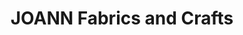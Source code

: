 ---
title: "JOANN Fabrics and Crafts"
url: /lake-park-plaza/joann-fabrics-and-crafts/
shop: craft
---